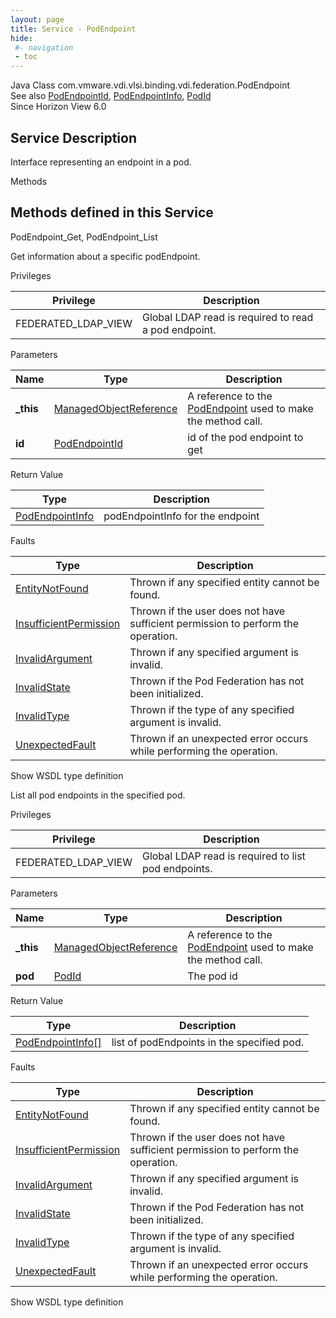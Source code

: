 ```yaml
---
layout: page
title: Service - PodEndpoint
hide:
 #- navigation
 - toc
---
```


  
   
  



Java Class
    com.vmware.vdi.vlsi.binding.vdi.federation.PodEndpoint  
See also
     [PodEndpointId](vdi.entity.PodEndpointId.md), [PodEndpointInfo](vdi.federation.PodEndpoint.PodEndpointInfo.md), [PodId](vdi.entity.PodId.md)  
Since 
    Horizon View 6.0

  


## Service Description

Interface representing an endpoint in a pod. 

Methods

Methods defined in this Service   
---  
PodEndpoint_Get, PodEndpoint_List  
  



Get information about a specific podEndpoint. 

Privileges 

Privilege |  Description   
---|---  
FEDERATED_LDAP_VIEW|  Global LDAP read is required to read a pod endpoint.   
  


Parameters 

Name| Type| Description  
---|---|---  
**_this**| [ManagedObjectReference](vmodl.ManagedObjectReference.md)|  A reference to the [PodEndpoint](vdi.federation.PodEndpoint.md) used to make the method call.   
**id**| [PodEndpointId](vdi.entity.PodEndpointId.md)|  id of the pod endpoint to get   
  
  


Return Value 

Type |  Description   
---|---  
[PodEndpointInfo](vdi.federation.PodEndpoint.PodEndpointInfo.md)| podEndpointInfo for the endpoint  
  


Faults 

Type |  Description   
---|---  
[EntityNotFound](vdi.fault.EntityNotFound.md)| Thrown if any specified entity cannot be found.  
[InsufficientPermission](vdi.fault.InsufficientPermission.md)| Thrown if the user does not have sufficient permission to perform the operation.  
[InvalidArgument](vdi.fault.InvalidArgument.md)| Thrown if any specified argument is invalid.  
[InvalidState](vdi.fault.InvalidState.md)| Thrown if the Pod Federation has not been initialized.  
[InvalidType](vdi.fault.InvalidType.md)| Thrown if the type of any specified argument is invalid.  
[UnexpectedFault](vdi.fault.UnexpectedFault.md)| Thrown if an unexpected error occurs while performing the operation.  
  
Show WSDL type definition

  
  
  



List all pod endpoints in the specified pod. 

Privileges 

Privilege |  Description   
---|---  
FEDERATED_LDAP_VIEW|  Global LDAP read is required to list pod endpoints.   
  


Parameters 

Name| Type| Description  
---|---|---  
**_this**| [ManagedObjectReference](vmodl.ManagedObjectReference.md)|  A reference to the [PodEndpoint](vdi.federation.PodEndpoint.md) used to make the method call.   
**pod**| [PodId](vdi.entity.PodId.md)|  The pod id   
  
  


Return Value 

Type |  Description   
---|---  
[PodEndpointInfo[]](vdi.federation.PodEndpoint.PodEndpointInfo.md)| list of podEndpoints in the specified pod.  
  


Faults 

Type |  Description   
---|---  
[EntityNotFound](vdi.fault.EntityNotFound.md)| Thrown if any specified entity cannot be found.  
[InsufficientPermission](vdi.fault.InsufficientPermission.md)| Thrown if the user does not have sufficient permission to perform the operation.  
[InvalidArgument](vdi.fault.InvalidArgument.md)| Thrown if any specified argument is invalid.  
[InvalidState](vdi.fault.InvalidState.md)| Thrown if the Pod Federation has not been initialized.  
[InvalidType](vdi.fault.InvalidType.md)| Thrown if the type of any specified argument is invalid.  
[UnexpectedFault](vdi.fault.UnexpectedFault.md)| Thrown if an unexpected error occurs while performing the operation.  
  
Show WSDL type definition

  
  
  
  
  
  
  

